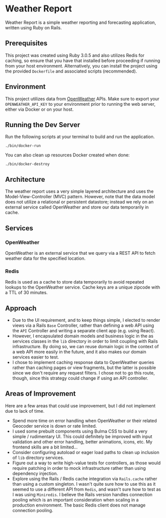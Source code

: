 # Weather Report

Weather Report is a simple weather reporting and forecasting
application, written using Ruby on Rails.

## Prerequisites

This project was created using Ruby 3.0.5 and also utilizes Redis for
caching, so ensure that you have that installed before proceeding if
running from your host environment. Alternatively, you can install the
project using the provided `Dockerfile` and associated scripts
(recommended).

## Environment

This project utilizes data from
[OpenWeather](https://openweathermap.org/api) APIs. Make sure to
export your `OPENWEATHER_API_KEY` to your environment prior to running
the web server, either via Docker or on your host.

## Running the Dev Server

Run the following scripts at your terminal to build and run the
application.

```command
./bin/docker-run
```

You can also clean up resources Docker created when done:

```command
./bin/docker-destroy
```

## Architecture

The weather report uses a very simple layered architecture and uses
the Model-View-Controller (MVC) pattern. However, note that the data
model does not utilize a relational or persistent datastore; instead
we rely on an external service called OpenWeather and store our data
temporarily in cache.

## Services

### OpenWeather

OpenWeather is an external service that we query via a REST API to
fetch weather data for the specified location.

### Redis

Redis is used as a cache to store data temporarily to avoid repeated
lookups to the OpenWeather service. Cache keys are a unique zipcode
with a TTL of 30 minutes.

## Approach

- Due to the UI requirement, and to keep things simple, I elected to
  render views via a Rails `Base` Controller, rather than defining a
  web API using the `API` Controller and writing a separate client app
  (e.g. using React).
- However, I encapsulated domain models and business logic in the as
  services classes in the `lib` directory in order to limit coupling
  with Rails infrastructure. By doing so, we can reuse domain logic in
  the context of a web API more easily in the future, and it also
  makes our domain services easier to test.
- I chose to implement caching response data to OpenWeather queries
  rather than caching pages or view fragments, but the latter is
  possible since we don't require any request filters. I chose not to
  go this route, though, since this strategy could change if using an
  API controller.

## Areas of Improvement

Here are a few areas that could use improvement, but I did not
implement due to lack of time.

- Spend more time on error handling when OpenWeather or their related
  Geocoder service is down or rate limited.
- I used some prebuilt components using Bulma CSS to build a very
  simple / rudimentary UI. This could definitely be improved with
  input validation and other error handling, better animations, icons,
  etc. My frontend skills are a bit limited...
- Consider configuring autoload or eager load paths to clean up
  inclusion of `lib` directory services.
- Figure out a way to write high-value tests for controllers, as those
  would require patching in order to mock infrastructure rather than
  using dependency injection.
- Explore using the Rails / Redis cache integration via `Rails.cache`
  rather than using a custom singleton. I wasn't quite sure how to use
  this as it seemed to use a different API from `Redis`, and wasn't
  sure how to test as I was using `Miniredis`. I believe the Rails
  version handles connection pooling which is an important
  consideration when scaling in a production environment. The basic
  Redis client does not manage connection pooling.
